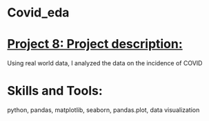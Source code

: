 # Covid_eda
# [Project 8: Project description:](https://github.com/Solomanin/Covid_eda)
 Using real world  data, I analyzed the data on the incidence of COVID
# Skills and Tools:
 python, pandas, matplotlib, seaborn, pandas.plot, data visualization
